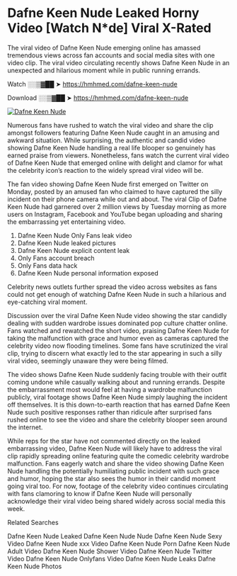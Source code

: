 ﻿# Dafne Keen Nude Leaked Horny Video [Watch N*de] Viral X-Rated

The viral video of ﻿Dafne Keen Nude emerging online has amassed tremendous views across fan accounts and social media sites with one video clip. The viral video circulating recently shows ﻿Dafne Keen Nude in an unexpected and hilarious moment while in public running errands. 

Watch ░░▒▓██ ➤ https://hmhmed.com/dafne-keen-nude

Download ░░▒▓██ ➤ https://hmhmed.com/dafne-keen-nude

[![Dafne Keen Nude](https://i.imgur.com/dJHk4Zq.gif)](https://hmhmed.com/dafne-keen-nude)

Numerous fans have rushed to watch the viral video and share the clip amongst followers featuring ﻿Dafne Keen Nude caught in an amusing and awkward situation. While surprising, the authentic and candid video showing ﻿Dafne Keen Nude handling a real life blooper so genuinely has earned praise from viewers. Nonetheless, fans watch the current viral video of ﻿Dafne Keen Nude that emerged online with delight and clamor for what the celebrity icon’s reaction to the widely spread viral video will be.

The fan video showing ﻿Dafne Keen Nude first emerged on Twitter on Monday, posted by an amused fan who claimed to have captured the silly incident on their phone camera while out and about. The viral Clip of ﻿Dafne Keen Nude had garnered over 2 million views by Tuesday morning as more users on Instagram, Facebook and YouTube began uploading and sharing the embarrassing yet entertaining video. 

1. ﻿Dafne Keen Nude Only Fans leak video
2. ﻿Dafne Keen Nude leaked pictures
3. ﻿Dafne Keen Nude explicit content leak
4. Only Fans account breach
5. Only Fans data hack
6. ﻿Dafne Keen Nude personal information exposed

Celebrity news outlets further spread the video across websites as fans could not get enough of watching ﻿Dafne Keen Nude in such a hilarious and eye-catching viral moment. 

Discussion over the viral ﻿Dafne Keen Nude video showing the star candidly dealing with sudden wardrobe issues dominated pop culture chatter online. Fans watched and rewatched the short video, praising ﻿Dafne Keen Nude for taking the malfunction with grace and humor even as cameras captured the celebrity video now flooding timelines. Some fans have scrutinized the viral clip, trying to discern what exactly led to the star appearing in such a silly viral video, seemingly unaware they were being filmed.

The video shows ﻿Dafne Keen Nude suddenly facing trouble with their outfit coming undone while casually walking about and running errands. Despite the embarrassment most would feel at having a wardrobe malfunction publicly, viral footage shows ﻿Dafne Keen Nude simply laughing the incident off themselves. It is this down-to-earth reaction that has earned ﻿Dafne Keen Nude such positive responses rather than ridicule after surprised fans rushed online to see the video and share the celebrity blooper seen around the internet.  

While reps for the star have not commented directly on the leaked embarrassing video, ﻿Dafne Keen Nude will likely have to address the viral clip rapidly spreading online featuring quite the comedic celebrity wardrobe malfunction. Fans eagerly watch and share the video showing ﻿Dafne Keen Nude handling the potentially humiliating public incident with such grace and humor, hoping the star also sees the humor in their candid moment going viral too. For now, footage of the celebrity video continues circulating with fans clamoring to know if ﻿Dafne Keen Nude will personally acknowledge their viral video being shared widely across social media this week.

Related Searches

﻿Dafne Keen Nude Leaked
﻿Dafne Keen Nude Nude
﻿Dafne Keen Nude Sexy Video
﻿Dafne Keen Nude xxx Video
﻿Dafne Keen Nude Porn
﻿Dafne Keen Nude Adult Video
﻿Dafne Keen Nude Shower Video
﻿Dafne Keen Nude Twitter Video
﻿Dafne Keen Nude Onlyfans Video
﻿Dafne Keen Nude Leaks
﻿Dafne Keen Nude Photos